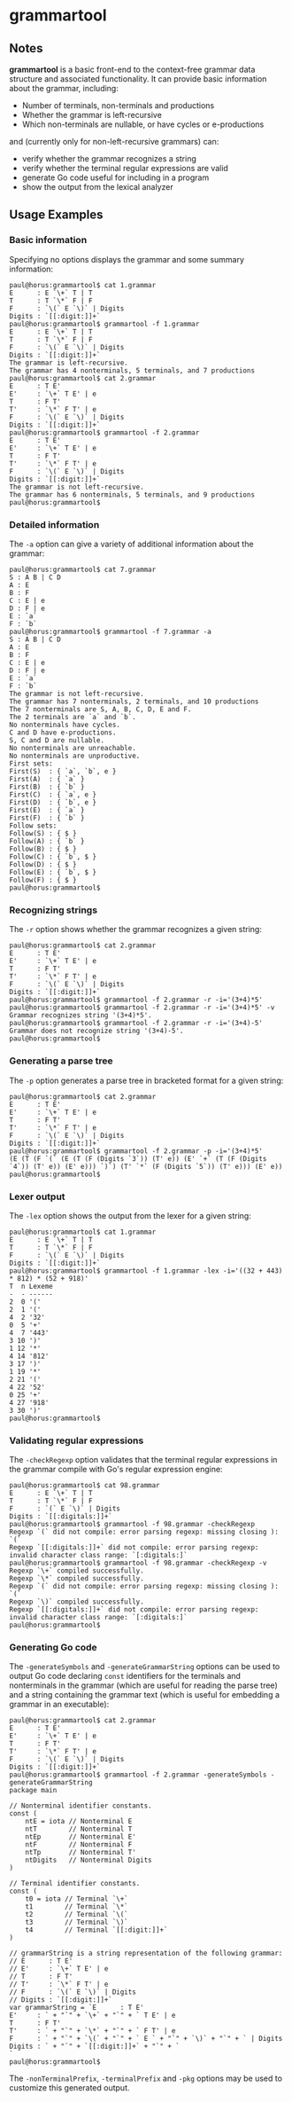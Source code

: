 # grammartool

## Notes

**grammartool** is a basic front-end to the context-free grammar data
structure and associated functionality. It can provide basic information
about the grammar, including:

* Number of terminals, non-terminals and productions
* Whether the grammar is left-recursive
* Which non-terminals are nullable, or have cycles or e-productions

and (currently only for non-left-recursive grammars) can:

* verify whether the grammar recognizes a string
* verify whether the terminal regular expressions are valid
* generate Go code useful for including in a program
* show the output from the lexical analyzer

## Usage Examples

### Basic information

Specifying no options displays the grammar and some summary information:

	paul@horus:grammartool$ cat 1.grammar
	E      : E `\+` T | T
	T      : T `\*` F | F
	F      : `\(` E `\)` | Digits
	Digits : `[[:digit:]]+`
	paul@horus:grammartool$ grammartool -f 1.grammar
	E      : E `\+` T | T
	T      : T `\*` F | F
	F      : `\(` E `\)` | Digits
	Digits : `[[:digit:]]+`
	The grammar is left-recursive.
	The grammar has 4 nonterminals, 5 terminals, and 7 productions
	paul@horus:grammartool$ cat 2.grammar
	E      : T E'
	E'     : `\+` T E' | e
	T      : F T'
	T'     : `\*` F T' | e
	F      : `\(` E `\)` | Digits
	Digits : `[[:digit:]]+`
	paul@horus:grammartool$ grammartool -f 2.grammar
	E      : T E'
	E'     : `\+` T E' | e
	T      : F T'
	T'     : `\*` F T' | e
	F      : `\(` E `\)` | Digits
	Digits : `[[:digit:]]+`
	The grammar is not left-recursive.
	The grammar has 6 nonterminals, 5 terminals, and 9 productions
	paul@horus:grammartool$ 

### Detailed information

The `-a` option can give a variety of additional information about the
grammar:

	paul@horus:grammartool$ cat 7.grammar
	S : A B | C D
	A : E
	B : F
	C : E | e
	D : F | e
	E : `a`
	F : `b`
	paul@horus:grammartool$ grammartool -f 7.grammar -a
	S : A B | C D
	A : E
	B : F
	C : E | e
	D : F | e
	E : `a`
	F : `b`
	The grammar is not left-recursive.
	The grammar has 7 nonterminals, 2 terminals, and 10 productions
	The 7 nonterminals are S, A, B, C, D, E and F.
	The 2 terminals are `a` and `b`.
	No nonterminals have cycles.
	C and D have e-productions.
	S, C and D are nullable.
	No nonterminals are unreachable.
	No nonterminals are unproductive.
	First sets:
	First(S)  : { `a`, `b`, e }
	First(A)  : { `a` }
	First(B)  : { `b` }
	First(C)  : { `a`, e }
	First(D)  : { `b`, e }
	First(E)  : { `a` }
	First(F)  : { `b` }
	Follow sets:
	Follow(S) : { $ }
	Follow(A) : { `b` }
	Follow(B) : { $ }
	Follow(C) : { `b`, $ }
	Follow(D) : { $ }
	Follow(E) : { `b`, $ }
	Follow(F) : { $ }
	paul@horus:grammartool$ 

### Recognizing strings

The `-r` option shows whether the grammar recognizes a given string:

	paul@horus:grammartool$ cat 2.grammar
	E      : T E'
	E'     : `\+` T E' | e
	T      : F T'
	T'     : `\*` F T' | e
	F      : `\(` E `\)` | Digits
	Digits : `[[:digit:]]+`
	paul@horus:grammartool$ grammartool -f 2.grammar -r -i='(3+4)*5'
	paul@horus:grammartool$ grammartool -f 2.grammar -r -i='(3+4)*5' -v
	Grammar recognizes string '(3+4)*5'.
	paul@horus:grammartool$ grammartool -f 2.grammar -r -i='(3+4)-5'
	Grammar does not recognize string '(3+4)-5'.
	paul@horus:grammartool$ 

### Generating a parse tree

The `-p` option generates a parse tree in bracketed format for a given
string:

	paul@horus:grammartool$ cat 2.grammar
	E      : T E'
	E'     : `\+` T E' | e
	T      : F T'
	T'     : `\*` F T' | e
	F      : `\(` E `\)` | Digits
	Digits : `[[:digit:]]+`
	paul@horus:grammartool$ grammartool -f 2.grammar -p -i='(3+4)*5'
	(E (T (F `(` (E (T (F (Digits `3`)) (T' e)) (E' `+` (T (F (Digits `4`)) (T' e)) (E' e))) `)`) (T' `*` (F (Digits `5`)) (T' e))) (E' e))
	paul@horus:grammartool$ 

### Lexer output

The `-lex` option shows the output from the lexer for a given string:

	paul@horus:grammartool$ cat 1.grammar
	E      : E `\+` T | T
	T      : T `\*` F | F
	F      : `\(` E `\)` | Digits
	Digits : `[[:digit:]]+`
	paul@horus:grammartool$ grammartool -f 1.grammar -lex -i='((32 + 443) * 812) * (52 + 918)'
	T  n Lexeme
	-  - ------
	2  0 '('
	2  1 '('
	4  2 '32'
	0  5 '+'
	4  7 '443'
	3 10 ')'
	1 12 '*'
	4 14 '812'
	3 17 ')'
	1 19 '*'
	2 21 '('
	4 22 '52'
	0 25 '+'
	4 27 '918'
	3 30 ')'
	paul@horus:grammartool$ 

### Validating regular expressions

The `-checkRegexp` option validates that the terminal regular expressions
in the grammar compile with Go's regular expression engine:

	paul@horus:grammartool$ cat 98.grammar
	E      : E `\+` T | T
	T      : T `\*` F | F
	F      : `(` E `\)` | Digits
	Digits : `[[:digitals:]]+`
	paul@horus:grammartool$ grammartool -f 98.grammar -checkRegexp
	Regexp `(` did not compile: error parsing regexp: missing closing ): `(`
	Regexp `[[:digitals:]]+` did not compile: error parsing regexp: invalid character class range: `[:digitals:]`
	paul@horus:grammartool$ grammartool -f 98.grammar -checkRegexp -v
	Regexp `\+` compiled successfully.
	Regexp `\*` compiled successfully.
	Regexp `(` did not compile: error parsing regexp: missing closing ): `(`
	Regexp `\)` compiled successfully.
	Regexp `[[:digitals:]]+` did not compile: error parsing regexp: invalid character class range: `[:digitals:]`
	paul@horus:grammartool$ 

### Generating Go code

The `-generateSymbols` and `-generateGrammarString` options can be used to
output Go code declaring `const` identifiers for the terminals and
nonterminals in the grammar (which are useful for reading the parse tree)
and a string containing the grammar text (which is useful for embedding
a grammar in an executable):

	paul@horus:grammartool$ cat 2.grammar
	E      : T E'
	E'     : `\+` T E' | e
	T      : F T'
	T'     : `\*` F T' | e
	F      : `\(` E `\)` | Digits
	Digits : `[[:digit:]]+`
	paul@horus:grammartool$ grammartool -f 2.grammar -generateSymbols -generateGrammarString
	package main

	// Nonterminal identifier constants.
	const (
		ntE = iota // Nonterminal E
		ntT        // Nonterminal T
		ntEp       // Nonterminal E'
		ntF        // Nonterminal F
		ntTp       // Nonterminal T'
		ntDigits   // Nonterminal Digits
	)

	// Terminal identifier constants.
	const (
		t0 = iota // Terminal `\+`
		t1        // Terminal `\*`
		t2        // Terminal `\(`
		t3        // Terminal `\)`
		t4        // Terminal `[[:digit:]]+`
	)

	// grammarString is a string representation of the following grammar:
	// E      : T E'
	// E'     : `\+` T E' | e
	// T      : F T'
	// T'     : `\*` F T' | e
	// F      : `\(` E `\)` | Digits
	// Digits : `[[:digit:]]+`
	var grammarString = `E      : T E'
	E'     : ` + "`" + `\+` + "`" + ` T E' | e
	T      : F T'
	T'     : ` + "`" + `\*` + "`" + ` F T' | e
	F      : ` + "`" + `\(` + "`" + ` E ` + "`" + `\)` + "`" + ` | Digits
	Digits : ` + "`" + `[[:digit:]]+` + "`" + `
	`
	paul@horus:grammartool$ 

The `-nonTerminalPrefix`, `-terminalPrefix` and `-pkg` options may be used
to customize this generated output.
